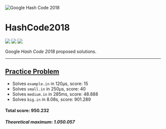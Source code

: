 ![Google Hash Code 2018](https://i.imgur.com/KTDA2IL.png)
# HashCode2018
![](https://forthebadge.com/images/badges/made-with-python.svg)
![](https://forthebadge.com/images/badges/certified-snoop-lion.svg)
![](https://forthebadge.com/images/badges/gluten-free.svg)

Google *Hash Code 2018* proposed solutions.

------

## [Practice Problem](Pizza/problem_statement.pdf)
  - Solves `example.in` in 120μs, score: 15
  - Solves `small.in` in 250μs, score: 40
  - Solves `medium.in` in 285ms, score: 48.888
  - Solves `big.in` in 8.08s, score: 901.289

#### Total score: 950.232
##### Theoretical maximum: 1.050.057
